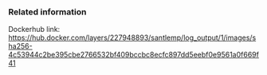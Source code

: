 ### Related information

Dockerhub link: https://hub.docker.com/layers/227948893/santlemp/log_output/1/images/sha256-4c53944c2be395cbe2766532bf409bccbc8ecfc897dd5eebf0e9561a0f669f41
